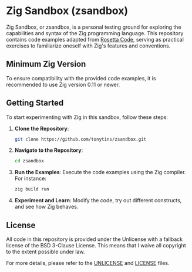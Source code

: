 # Zig Sandbox (zsandbox)

Zig Sandbox, or zsandbox, is a personal testing ground for exploring the capabilities and syntax of the Zig programming language. This repository contains code examples adapted from [Rosetta Code](https://rosettacode.org/), serving as practical exercises to familiarize oneself with Zig's features and conventions.

## Minimum Zig Version

To ensure compatibility with the provided code examples, it is recommended to use Zig version 0.11 or newer.

## Getting Started

To start experimenting with Zig in this sandbox, follow these steps:

1. **Clone the Repository**:

   ```bash
   git clone https://github.com/tonytins/zsandbox.git
   ```

2. **Navigate to the Repository**:

   ```bash
   cd zsandbox
   ```

3. **Run the Examples**: Execute the code examples using the Zig compiler. For instance:

   ```bash
   zig build run
   ```

4. **Experiment and Learn**: Modify the code, try out different constructs, and see how Zig behaves.

## License

All code in this repository is provided under the Unlicense with a fallback license of the BSD 3-Clause License. This means that I waive all copyright to the extent possible under law.

For more details, please refer to the [UNLICENSE](UNLICENSE) and [LICENSE](LICENSE) files.
